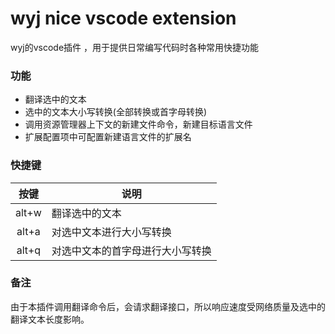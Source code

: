 # wyj nice vscode extension
wyj的vscode插件
，用于提供日常编写代码时各种常用快捷功能

### 功能
* 翻译选中的文本
* 选中的文本大小写转换(全部转换或首字母转换)
* 调用资源管理器上下文的新建文件命令，新建目标语言文件
* 扩展配置项中可配置新建语言文件的扩展名

### 快捷键

| 按键  | 说明                             |
| :---: | -------------------------------- |
| alt+w | 翻译选中的文本                   |
| alt+a | 对选中文本进行大小写转换         |
| alt+q | 对选中文本的首字母进行大小写转换 |


### 备注
由于本插件调用翻译命令后，会请求翻译接口，所以响应速度受网络质量及选中的翻译文本长度影响。

